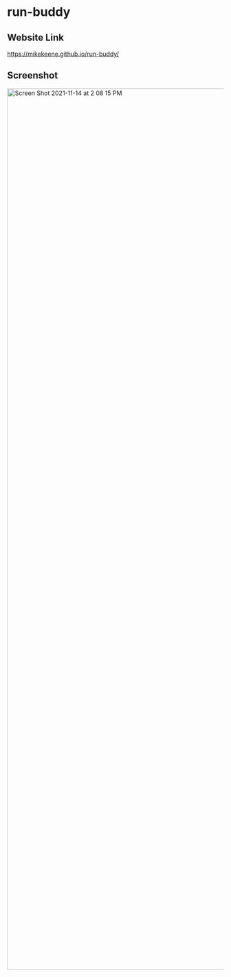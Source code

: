 # run-buddy

## Website Link
https://mikekeene.github.io/run-buddy/

## Screenshot
<img width="2048" alt="Screen Shot 2021-11-14 at 2 08 15 PM" src="https://user-images.githubusercontent.com/93222787/141697011-e785b3f1-c64b-49e2-9f8b-1be7e90bbbb4.png">
